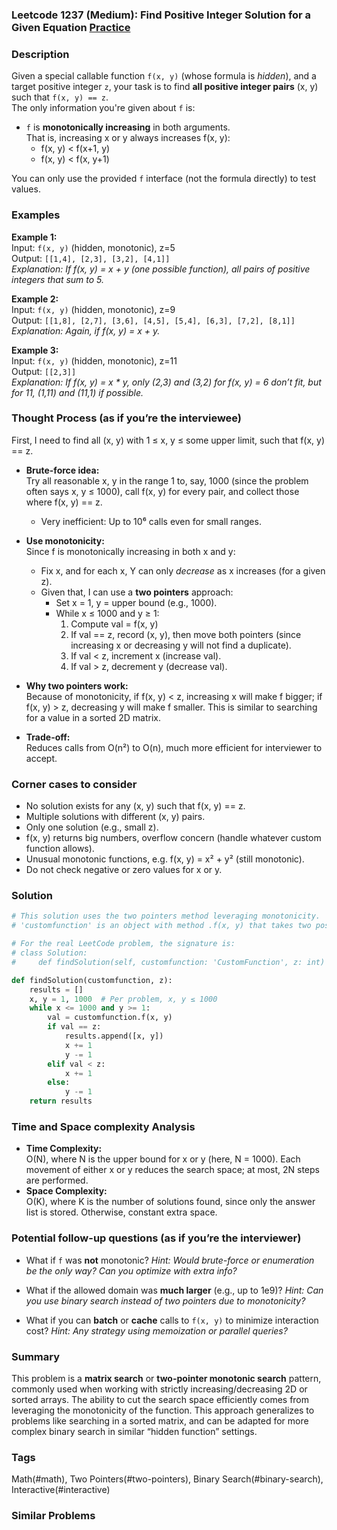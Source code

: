 ### Leetcode 1237 (Medium): Find Positive Integer Solution for a Given Equation [Practice](https://leetcode.com/problems/find-positive-integer-solution-for-a-given-equation)

### Description  
Given a special callable function `f(x, y)` (whose formula is *hidden*), and a target positive integer `z`, your task is to find **all positive integer pairs** (x, y) such that `f(x, y) == z`.  
The only information you're given about `f` is:
- `f` is **monotonically increasing** in both arguments.  
  That is, increasing x or y always increases f(x, y):  
  - f(x, y) < f(x+1, y)
  - f(x, y) < f(x, y+1)

You can only use the provided `f` interface (not the formula directly) to test values.

### Examples  

**Example 1:**  
Input: `f(x, y)` (hidden, monotonic), z=5  
Output: `[[1,4], [2,3], [3,2], [4,1]]`  
*Explanation: If f(x, y) = x + y (one possible function), all pairs of positive integers that sum to 5.*

**Example 2:**  
Input: `f(x, y)` (hidden, monotonic), z=9  
Output: `[[1,8], [2,7], [3,6], [4,5], [5,4], [6,3], [7,2], [8,1]]`  
*Explanation: Again, if f(x, y) = x + y.*

**Example 3:**  
Input: `f(x, y)` (hidden, monotonic), z=11  
Output: `[[2,3]]`  
*Explanation: If f(x, y) = x * y, only (2,3) and (3,2) for f(x, y) = 6 don’t fit, but for 11, (1,11) and (11,1) if possible.*

### Thought Process (as if you’re the interviewee)  

First, I need to find all (x, y) with 1 ≤ x, y ≤ some upper limit, such that f(x, y) == z.

- **Brute-force idea:**  
  Try all reasonable x, y in the range 1 to, say, 1000 (since the problem often says x, y ≤ 1000), call f(x, y) for every pair, and collect those where f(x, y) == z.
  - Very inefficient: Up to 10⁶ calls even for small ranges.

- **Use monotonicity:**  
  Since f is monotonically increasing in both x and y:
  - Fix x, and for each x, Y can only *decrease* as x increases (for a given z).
  - Given that, I can use a **two pointers** approach:
    - Set x = 1, y = upper bound (e.g., 1000).
    - While x ≤ 1000 and y ≥ 1:
      1. Compute val = f(x, y)
      2. If val == z, record (x, y), then move both pointers (since increasing x or decreasing y will not find a duplicate).
      3. If val < z, increment x (increase val).
      4. If val > z, decrement y (decrease val).

- **Why two pointers work:**  
  Because of monotonicity, if f(x, y) < z, increasing x will make f bigger; if f(x, y) > z, decreasing y will make f smaller. This is similar to searching for a value in a sorted 2D matrix.

- **Trade-off:**  
  Reduces calls from O(n²) to O(n), much more efficient for interviewer to accept.

### Corner cases to consider  
- No solution exists for any (x, y) such that f(x, y) == z.
- Multiple solutions with different (x, y) pairs.
- Only one solution (e.g., small z).
- f(x, y) returns big numbers, overflow concern (handle whatever custom function allows).
- Unusual monotonic functions, e.g. f(x, y) = x² + y² (still monotonic).
- Do not check negative or zero values for x or y.

### Solution

```python
# This solution uses the two pointers method leveraging monotonicity.
# 'customfunction' is an object with method .f(x, y) that takes two positive ints.

# For the real LeetCode problem, the signature is:
# class Solution:
#     def findSolution(self, customfunction: 'CustomFunction', z: int) -> List[List[int]]:

def findSolution(customfunction, z):
    results = []
    x, y = 1, 1000  # Per problem, x, y ≤ 1000
    while x <= 1000 and y >= 1:
        val = customfunction.f(x, y)
        if val == z:
            results.append([x, y])
            x += 1
            y -= 1
        elif val < z:
            x += 1
        else:
            y -= 1
    return results
```

### Time and Space complexity Analysis  

- **Time Complexity:**  
  O(N), where N is the upper bound for x or y (here, N = 1000). Each movement of either x or y reduces the search space; at most, 2N steps are performed.
- **Space Complexity:**  
  O(K), where K is the number of solutions found, since only the answer list is stored. Otherwise, constant extra space.

### Potential follow-up questions (as if you’re the interviewer)  

- What if `f` was **not** monotonic?
  *Hint: Would brute-force or enumeration be the only way? Can you optimize with extra info?*

- What if the allowed domain was **much larger** (e.g., up to 1e9)?
  *Hint: Can you use binary search instead of two pointers due to monotonicity?*

- What if you can **batch** or **cache** calls to `f(x, y)` to minimize interaction cost?
  *Hint: Any strategy using memoization or parallel queries?*

### Summary
This problem is a **matrix search** or **two-pointer monotonic search** pattern, commonly used when working with strictly increasing/decreasing 2D or sorted arrays. The ability to cut the search space efficiently comes from leveraging the monotonicity of the function. This approach generalizes to problems like searching in a sorted matrix, and can be adapted for more complex binary search in similar “hidden function” settings.

### Tags
Math(#math), Two Pointers(#two-pointers), Binary Search(#binary-search), Interactive(#interactive)

### Similar Problems
